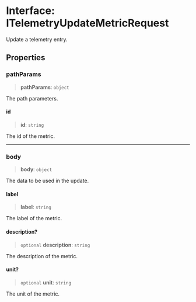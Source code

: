 # Interface: ITelemetryUpdateMetricRequest

Update a telemetry entry.

## Properties

### pathParams

> **pathParams**: `object`

The path parameters.

#### id

> **id**: `string`

The id of the metric.

***

### body

> **body**: `object`

The data to be used in the update.

#### label

> **label**: `string`

The label of the metric.

#### description?

> `optional` **description**: `string`

The description of the metric.

#### unit?

> `optional` **unit**: `string`

The unit of the metric.
